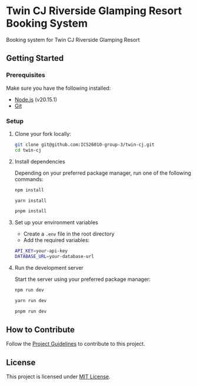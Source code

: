 # Twin CJ Riverside Glamping Resort Booking System

Booking system for Twin CJ Riverside Glamping Resort

## Getting Started

### Prerequisites

Make sure you have the following installed:

- [Node.js](https://nodejs.org/) (v20.15.1)
- [Git](https://git-scm.com/)

### Setup

1. Clone your fork locally:
   ```bash
   git clone git@github.com:ICS26010-group-3/twin-cj.git
   cd twin-cj
   ```
2. Install dependencies

   Depending on your preferred package manager, run one of the following commands:

   ```bash
   npm install
   ```

   ```bash
   yarn install
   ```

   ```bash
   pnpm install
   ```

3. Set up your environment variables
   - Create a `.env` file in the root directory
   - Add the required variables:
   ```bash
   API_KEY=your-api-key
   DATABASE_URL=your-database-url
   ```
4. Run the development server

   Start the server using your preferred package manager:

   ```bash
   npm run dev
   ```

   ```bash
   yarn run dev
   ```

   ```bash
   pnpm run dev
   ```

## How to Contribute

Follow the [Project Guidelines](https://se-group-3.gitbook.io/se-group-3-project-workflow) to contribute to this project.

## License

This project is licensed under [MIT License](LICENSE.txt).
